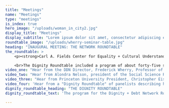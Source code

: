 ```yaml
---
title: "Meetings"
name: "Meetings"
type: "meetings"
is_index: true
hero_image: "/uploads/woman_in_city2.jpg"
display_title: "Meetings"
display_subtitle: "Lorem ipsum dolor sit amet, consectetur adipiscing elit. Cras quis elit id libero viverra lobortis eget non est. Proin tincidunt, arcu ac elementum consequat, enim nulla aliquam mi, vitae lacinia nisi metus a arcu. " 
roundtable_image: "/uploads/wherry-seminar-table.jpg"
heading: "INAUGURAL MEETING: THE NETWORK ROUNDTABLE"
the_roundtable: >
    <p><strong>Carl A. Fields Center for Equality + Cultural Understanding<br/>Princeton University • May 9 and 10, 2018</strong></p>

    <br>The Dignity Roundtable included a program of about forty-five scholars and practitioners working in a dozen countries on issues of financial inclusion, household finance, and/or the human values implicated in economic action. The Network’s Director, Frederick Wherry, opened with the question of why questions of dignity and respect are central to understanding debt. Social Science Research Council President, Alondra Nelson, explained the importance of anticipatory social science for predicting and solving critical problems. And Princeton University President, Christopher Eisgruber, made the case for inequality as a strategic priority for research, teaching, and service.</br>
video_one: "Hear from the DDN Director, Frederick Wherry, Professor of Sociology at Princeton on the mission of the Network."
video_two: "Hear from Alondra Nelson, president of the Social Science Research Council, on anticipatory social research, getting ahead of emerging demographic shifts and unexamined vectors of inequality."
video_three: "Hear from Princeton University President, Christopher Eisgruber on why dignity and debt are strategic priorities for the university."
video_four: 'Hear from a "Dignity Roundtable" of panelists describing how dignity and respect appear as motivating values for people using credit and debt.'
dignity_roundtable_heading: "THE DIGNITY ROUNDTABLE"
dignity_roundtable_text: 'The program for the Dignity + Debt Network Roundtable at Princeton began with a "Dignity Roundtable" of panelists describing how dignity and respect appear as motivating values for people using credit and debt. With an economist, a cognitive psychologist, a sociologist, and two anthropologist in dialogue, they explored how people experience dignity and seek to affirm it when making decisions about debt. The panel began with the question of how the delivery of debt affects individuals’ understandings of themselves as autonomous, self-directed, and respected (like everyone else). The panelists placed these meanings of debt and dignity into natural and laboratory contexts where debt is experienced as dignity-enhancing or degrading.'

---
```

